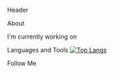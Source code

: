 Header

About

I'm currently working on 

Languages and Tools
[![Top Langs](https://github-readme-stats.vercel.app/api/top-langs/?username=bollgade)](https://github.com/bollgade/github-readme-stats)

Follow Me
